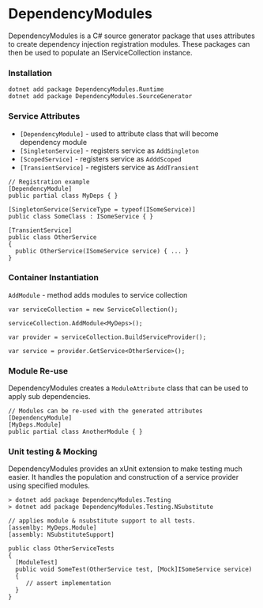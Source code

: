# DependencyModules

DependencyModules is a C# source generator package that uses attributes to create
dependency injection registration modules. These packages can then be used to populate 
an IServiceCollection instance.

### Installation

```
dotnet add package DependencyModules.Runtime
dotnet add package DependencyModules.SourceGenerator
```

### Service Attributes 

* `[DependencyModule]` - used to attribute class that will become dependency module
* `[SingletonService]` - registers service as `AddSingleton`
* `[ScopedService]` - registers service as `AdddScoped`
* `[TransientService]` - registers service as `AddTransient`

```
// Registration example
[DependencyModule]
public partial class MyDeps { }

[SingletonService(ServiceType = typeof(ISomeService)]
public class SomeClass : ISomeService { }

[TransientService]
public class OtherService
{
  public OtherService(ISomeService service) { ... }
}
```
### Container Instantiation

`AddModule` - method adds modules to service collection

```
var serviceCollection = new ServiceCollection();

serviceCollection.AddModule<MyDeps>();

var provider = serviceCollection.BuildServiceProvider();

var service = provider.GetService<OtherService>();
```

### Module Re-use

DependencyModules creates a `ModuleAttribute` class that can be used to apply sub dependencies.

```
// Modules can be re-used with the generated attributes
[DependencyModule]
[MyDeps.Module]
public partial class AnotherModule { }
```

### Unit testing & Mocking

DependencyModules provides an xUnit extension to make testing much easier. 
It handles the population and construction of a service provider using specified modules.

```
> dotnet add package DependencyModules.Testing
> dotnet add package DependencyModules.Testing.NSubstitute

// applies module & nsubstitute support to all tests.
[assemlby: MyDeps.Module]
[assembly: NSubstituteSupport]

public class OtherServiceTests 
{
  [ModuleTest]
  public void SomeTest(OtherService test, [Mock]ISomeService service)
  {
     // assert implementation
  }
}
```
